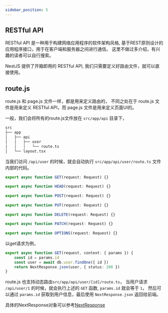 ```yaml
---
sidebar_position: 5
---
```



## RESTful API
RESTful API 是一种用于构建网络应用程序的软件架构风格, 基于REST原则设计的应用程序接口，用于在客户端和服务器之间进行通信。
这里不做过多介绍，有兴趣的读者可以自行搜索。

NestJS 提供了开箱即用的 RESTful API, 我们只需要定义好路由文件，就可以直接使用。


## route.js
route.js 和 page.js 文件一样，都是用来定义路由的，
不同之处在于 route.js 文件是用来定义 RESTful API，而 page.js 文件是用来定义页面UI的。

一般，我们会将所有的route.js文件放在 `src/app/api` 目录下，
```txt
src
├── app
│   ├── api
│   │   ├── user
|   │   │   └── route.ts
│   └── layout.tsx
```
当我们访问 `/api/user` 的时候，就会自动执行 `src/app/api/user/route.ts` 文件内部的代码。

```ts title="src/app/api/user/route.ts"
export async function GET(request: Request) {}
 
export async function HEAD(request: Request) {}
 
export async function POST(request: Request) {}
 
export async function PUT(request: Request) {}
 
export async function DELETE(request: Request) {}
 
export async function PATCH(request: Request) {}
 
export async function OPTIONS(request: Request) {}
```
以get请求为例，
```ts title="src/app/api/user/[id]/route.ts"
export async function GET(request, context: { params }) {
    const id = params.id
    const user = await db.user.findOne({ id })
    return NextResponse.json(user, { status: 200 })
}
```
route.js 也支持动态路由`src/app/api/user/[id]/route.ts`，
当用户请求 `/api/user/1` 的时候，就会执行上述的 `GET` 函数, `params.id` 就会等于 `1`，
然后可以通过 `params.id` 获取到用户信息，最后使用 `NextResponse.json` 返回给前端。

具体的NextResponse对象可以参考[NextResponse](./NextResponse)